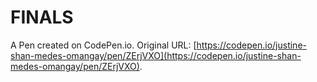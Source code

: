 # FINALS

A Pen created on CodePen.io. Original URL: [https://codepen.io/justine-shan-medes-omangay/pen/ZErjVXO](https://codepen.io/justine-shan-medes-omangay/pen/ZErjVXO).

